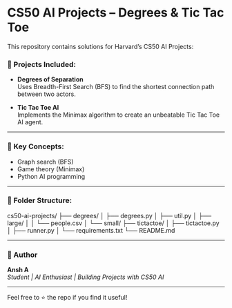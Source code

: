 # CS50 AI Projects – Degrees & Tic Tac Toe

This repository contains solutions for Harvard’s CS50 AI Projects:

### 🎯 Projects Included:
- **Degrees of Separation**  
  Uses Breadth-First Search (BFS) to find the shortest connection path between two actors.

- **Tic Tac Toe AI**  
  Implements the Minimax algorithm to create an unbeatable Tic Tac Toe AI agent.

---

### 🧠 Key Concepts:
- Graph search (BFS)
- Game theory (Minimax)
- Python AI programming

---

### 📁 Folder Structure:
cs50-ai-projects/
├── degrees/
│   ├── degrees.py
│   ├── util.py
│   ├── large/
│   │   └── people.csv
│   └── small/
├── tictactoe/
│   ├── tictactoe.py
│   ├── runner.py
│   └── requirements.txt
└── README.md



---

### 👤 Author

**Ansh A**  
_Student | AI Enthusiast | Building Projects with CS50 AI_

---

Feel free to ⭐ the repo if you find it useful!
